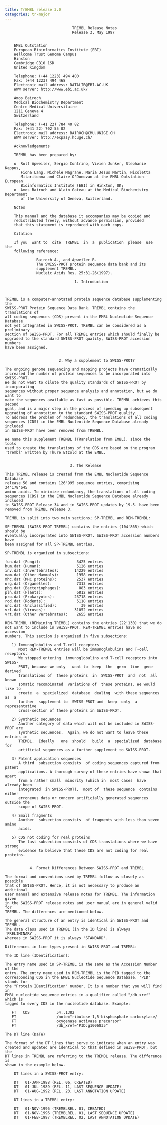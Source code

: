 ```yaml
---
title: TrEMBL release 3.0
categories: tr-major
---
```


                                  TREMBL Release Notes
                                  Release 3, May 1997


        EMBL Outstation
        European Bioinformatics Institute (EBI)
        Wellcome Trust Genome Campus
        Hinxton
        Cambridge CB10 1SD
        United Kingdom

        Telephone: (+44 1223) 494 400
        Fax: (+44 1223) 494 468
        Electronic mail address: DATALIB@EBI.AC.UK
        WWW server: http://www.ebi.ac.uk/

        Amos Bairoch
        Medical Biochemistry Department
        Centre Medical Universitaire
        1211 Geneva 4
        Switzerland

        Telephone: (+41 22) 784 40 82
        Fax: (+41 22) 702 55 02
        Electronic mail address: BAIROCH@CMU.UNIGE.CH
        WWW server: http://expasy.hcuge.ch/

        Acknowledgements

        TREMBL has been prepared by:

        o  Rolf Apweiler, Sergio Contrino, Vivien Junker, Stephanie Kappus,
           Fiona Lang, Michele Magrane, Maria Jesus Martin, Nicoletta
           Mitaritonna and Claire O'Donovan at the EMBL Outstation - European
           Bioinformatics Institute (EBI) in Hinxton, UK;
        o  Amos Bairoch and Alain Gateau at the Medical Biochemistry Department
           of the University of Geneva, Switzerland.

        Notes

        This manual and the database it accompanies may be copied and
        redistributed freely, without advance permission, provided
        that this statement is reproduced with each copy.

        Citation

        If you  want to  cite  TREMBL  in  a  publication  please  use  the
        following reference:

                  Bairoch A., and Apweiler R.
                  The SWISS-PROT protein sequence data bank and its
                  supplement TREMBL.
                  Nucleic Acids Res. 25:31-26(1997).

                                   1. Introduction



    TREMBL is a computer-annotated protein sequence database supplementing the
    SWISS-PROT Protein Sequence Data Bank. TREMBL contains the translations of
    all coding sequences (CDS) present in the EMBL Nucleotide Sequence Database
    not yet integrated in SWISS-PROT. TREMBL can be considered as a preliminary
    section of SWISS-PROT. For all TREMBL entries which should finally be
    upgraded to the standard SWISS-PROT quality, SWISS-PROT accession numbers
    have been assigned.


                            2. Why a supplement to SWISS-PROT?

    The ongoing genome sequencing and mapping projects have dramatically
    increased the number of protein sequences to be incorporated into SWISS-PROT.
    We do not want to dilute the quality standards of SWISS-PROT by incorporating
    sequences without proper sequence analysis and annotation, but we do want to
    make the sequences available as fast as possible. TREMBL achieves this second
    goal, and is a major step in the process of speeding up subsequent
    upgrading of annotation to the standard SWISS-PROT quality.
    To address the problem of redundancy, the translations of all coding
    sequences (CDS) in the EMBL Nucleotide Sequence Database already included
    in SWISS-PROT have been removed from TREMBL.

    We name this supplement TREMBL (TRanslation from EMBL), since the tools
    used to create the translations of the CDS are based on the program
    'trembl' written by Thure Etzold at the EMBL.


                                 3. The Release

    This TREMBL release is created from the EMBL Nucleotide Sequence Database
    release 50 and contains 126'995 sequence entries, comprising 34'178'645
    amino acids. To minimize redundancy, the translations of all coding
    sequences (CDS) in the EMBL Nucleotide Sequence Database already included
    in SWISS-PROT Release 34 and in SWISS-PROT updates by 19.5. have been
    removed from TREMBL release 3.

    TREMBL is split into two main sections; SP-TREMBL and REM-TREMBL:

    SP-TREMBL (SWISS-PROT TREMBL) contains the entries (104'865) which should be
    eventually incorporated into SWISS-PROT. SWISS-PROT accession numbers have
    been assigned for all SP-TREMBL entries.

    SP-TREMBL is organized in subsections:

    fun.dat (Fungi):                3425 entries
    hum.dat (Human):                5126 entries
    inv.dat (Invertebrates):       14229 entries
    mam.dat (Other Mammals):        1958 entries
    mhc.dat (MHC proteins):         2537 entries
    org.dat (Organelles):           7313 entries
    phg.dat (Bacteriophages):        883 entries
    pln.dat (Plants):               6812 entries
    pro.dat (Prokaryotes):         23718 entries
    rod.dat (Rodents):              5118 entries
    unc.dat (Unclassified):           39 entries
    vrl.dat (Viruses):             31052 entries
    vrt.dat (Other Vertebrates):    2655 entries

    REM-TREMBL (REMaining TREMBL) contains the entries (22'130) that we do
    not want to include in SWISS-PROT. REM-TREMBL entries have no accession
    numbers. This section is organized in five subsections:

       1) Immunoglobulins and T-cell receptors
          Most REM-TREMBL entries will be immunoglobulins and T-cell receptors.
          We stopped entering  immunoglobulins and T-cell receptors into SWISS-
          PROT, because we only   want to  keep  the  germ  line  gene  derived
          translations of  these proteins  in  SWISS-PROT  and  not  all  known
          somatic recombinated  variations of  these proteins. We would like to
          create  a  specialized  database  dealing  with these sequences as  a
          further  supplement to  SWISS-PROT and  keep  only  a  representative
          cross-section of these proteins in SWISS-PROT.

       2) Synthetic sequences
          Another category of data which will not be included in SWISS-PROT are
          synthetic sequences.  Again, we do not want to leave these entries in
          TREMBL.  Ideally   one  should   build  a  specialized  database  for
          artificial sequences as a further supplement to SWISS-PROT.

       3) Patent application sequences
          A third  subsection consists  of coding sequences captured from patent
          applications. A thorough survey of these entries have shown that apart
          from a rather small  minority (which in  most cases  have already been
          integrated  in SWISS-PROT),  most of  these sequence  contains  either
          erroneous data or concern artificially generated sequences outside the
          scope of SWISS-PROT.

       4) Small fragments
          Another  subsection consists  of fragments with less than seven amino
          acids.

       5) CDS not coding for real proteins
          The last subsection consists of CDS translations where we have strong
          evidence to believe that these CDS are not coding for real proteins.


               4. Format Differences Between SWISS-PROT and TREMBL

    The format and conventions used by TREMBL follow as closely as possible
    that of SWISS-PROT. Hence, it is not necessary to produce an additional
    user manual and extensive release notes for TREMBL. The information given
    in the SWISS-PROT release notes and user manual are in general valid for
    TREMBL. The differences are mentioned below.

    The general structure of an entry is identical in SWISS-PROT and TREMBL.
    The data class used in TREMBL (in the ID line) is always 'PRELIMINARY',
    whereas in SWISS-PROT it is always 'STANDARD'.

    Differences in line types present in SWISS-PROT and TREMBL:

    The ID line (IDentification):

    The entry name used in SP-TREMBL is the same as the Accession Number of the
    entry. The entry name used in REM-TREMBL is the PID tagged to the
    corresponding CDS in the EMBL Nucleotide Sequence Database. 'PID' stands for
    the "Protein IDentification" number. It is a number that you will find in
    EMBL nucleotide sequence entries in a qualifier called "/db_xref" which is
    tagged to every CDS in the nucleotide database. Example:

       FT   CDS            54..1382
       FT                  /note="ribulose-1,5-bisphosphate carboxylase/
       FT                  oxygenase activase precursor"
       FT                  /db_xref="PID:g1006835"

    The DT line (DaTe)

    The format of the DT lines that serve to indicate when an entry was
    created and updated are identical to that defined in SWISS-PROT; but the
    DT lines in TREMBL are referring to the TREMBL release. The difference is
    shown in the example below.

        DT lines in a SWISS-PROT entry:

        DT   01-JAN-1988 (REL. 06, CREATED)
        DT   01-JUL-1989 (REL. 11, LAST SEQUENCE UPDATE)
        DT   01-AUG-1992 (REL. 23, LAST ANNOTATION UPDATE)

        DT lines in a TREMBL entry:

        DT   01-NOV-1996 (TREMBLREL. 01, CREATED)
        DT   01-NOV-1996 (TREMBLREL. 01, LAST SEQUENCE UPDATE)
        DT   01-FEB-1997 (TREMBLREL. 02, LAST ANNOTATION UPDATE)
      
